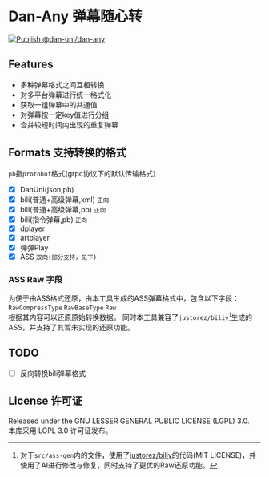 # Dan-Any 弹幕随心转

[![Publish @dan-uni/dan-any](https://github.com/ani-uni/danuni/actions/workflows/npm-dan-any.yml/badge.svg)](https://github.com/ani-uni/danuni/actions/workflows/npm-dan-any.yml)

## Features

- 多种弹幕格式之间互相转换
- 对多平台弹幕进行统一格式化
- 获取一组弹幕中的共通值
- 对弹幕按一定key值进行分组
- 合并较短时间内出现的重复弹幕

## Formats 支持转换的格式

`pb`指`protobuf`格式(grpc协议下的默认传输格式)

- [x] DanUni(json,pb)
- [x] bili(普通+高级弹幕,xml) `正向`
- [x] bili(普通+高级弹幕,pb) `正向`
- [x] bili(指令弹幕,pb) `正向`
- [x] dplayer
- [x] artplayer
- [x] 弹弹Play
- [x] ASS `双向(部分支持，见下)`

### ASS Raw 字段

为便于由ASS格式还原，由本工具生成的ASS弹幕格式中，包含以下字段：`RawCompressType` `RawBaseType` `Raw`  
根据其内容可以还原原始转换数据。
同时本工具兼容了`justorez/biliy`[^1]生成的ASS，并支持了其暂未实现的还原功能。  

## TODO

- [ ] 反向转换bili弹幕格式

## License 许可证

Released under the GNU LESSER GENERAL PUBLIC LICENSE (LGPL) 3.0.  
本库采用 LGPL 3.0 许可证发布。  

[^1]: 对于`src/ass-gen`内的文件，使用了[justorez/biliy](https://github.com/justorez/biliy)的代码(MIT LICENSE)，并使用了AI进行修改与修复，同时支持了更优的Raw还原功能。
